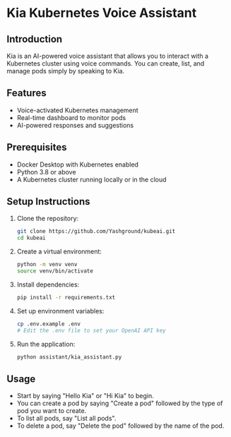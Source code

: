 # Kia Kubernetes Voice Assistant

## Introduction
Kia is an AI-powered voice assistant that allows you to interact with a Kubernetes cluster using voice commands. You can create, list, and manage pods simply by speaking to Kia. 

## Features
- Voice-activated Kubernetes management
- Real-time dashboard to monitor pods
- AI-powered responses and suggestions

## Prerequisites
- Docker Desktop with Kubernetes enabled
- Python 3.8 or above
- A Kubernetes cluster running locally or in the cloud

## Setup Instructions
1. Clone the repository:
   ```bash
   git clone https://github.com/Yashground/kubeai.git
   cd kubeai
   ```
2. Create a virtual environment:
   ```bash
   python -m venv venv
   source venv/bin/activate
   ```
3. Install dependencies:
   ```bash
   pip install -r requirements.txt
   ```
4. Set up environment variables:
   ```bash
   cp .env.example .env
   # Edit the .env file to set your OpenAI API key
   ```
5. Run the application:
   ```bash
   python assistant/kia_assistant.py
   ```

## Usage
- Start by saying "Hello Kia" or "Hi Kia" to begin.
- You can create a pod by saying "Create a pod" followed by the type of pod you want to create.
- To list all pods, say "List all pods".
- To delete a pod, say "Delete the pod" followed by the name of the pod.    
        
